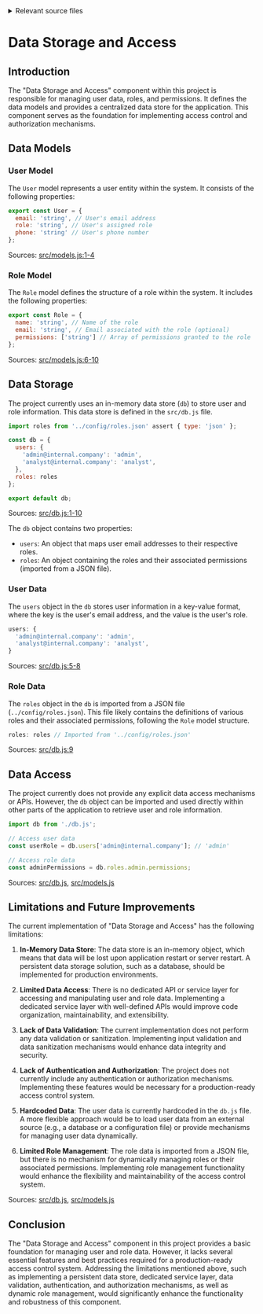 <details>
<summary>Relevant source files</summary>

The following files were used as context for generating this wiki page:

- [src/db.js](https://github.com/agattani123/access-control-service/blob/main/src/db.js)
- [src/models.js](https://github.com/agattani123/access-control-service/blob/main/src/models.js)
</details>

# Data Storage and Access

## Introduction

The "Data Storage and Access" component within this project is responsible for managing user data, roles, and permissions. It defines the data models and provides a centralized data store for the application. This component serves as the foundation for implementing access control and authorization mechanisms.

## Data Models

### User Model

The `User` model represents a user entity within the system. It consists of the following properties:

```javascript
export const User = {
  email: 'string', // User's email address
  role: 'string', // User's assigned role
  phone: 'string' // User's phone number
};
```

Sources: [src/models.js:1-4]()

### Role Model

The `Role` model defines the structure of a role within the system. It includes the following properties:

```javascript
export const Role = {
  name: 'string', // Name of the role
  email: 'string', // Email associated with the role (optional)
  permissions: ['string'] // Array of permissions granted to the role
};
```

Sources: [src/models.js:6-10]()

## Data Storage

The project currently uses an in-memory data store (`db`) to store user and role information. This data store is defined in the `src/db.js` file.

```javascript
import roles from '../config/roles.json' assert { type: 'json' };

const db = {
  users: {
    'admin@internal.company': 'admin',
    'analyst@internal.company': 'analyst',
  },
  roles: roles
};

export default db;
```

Sources: [src/db.js:1-10]()

The `db` object contains two properties:

- `users`: An object that maps user email addresses to their respective roles.
- `roles`: An object containing the roles and their associated permissions (imported from a JSON file).

### User Data

The `users` object in the `db` stores user information in a key-value format, where the key is the user's email address, and the value is the user's role.

```javascript
users: {
  'admin@internal.company': 'admin',
  'analyst@internal.company': 'analyst',
}
```

Sources: [src/db.js:5-8]()

### Role Data

The `roles` object in the `db` is imported from a JSON file (`../config/roles.json`). This file likely contains the definitions of various roles and their associated permissions, following the `Role` model structure.

```javascript
roles: roles // Imported from '../config/roles.json'
```

Sources: [src/db.js:9]()

## Data Access

The project currently does not provide any explicit data access mechanisms or APIs. However, the `db` object can be imported and used directly within other parts of the application to retrieve user and role information.

```javascript
import db from './db.js';

// Access user data
const userRole = db.users['admin@internal.company']; // 'admin'

// Access role data
const adminPermissions = db.roles.admin.permissions;
```

Sources: [src/db.js](), [src/models.js]()

## Limitations and Future Improvements

The current implementation of "Data Storage and Access" has the following limitations:

1. **In-Memory Data Store**: The data store is an in-memory object, which means that data will be lost upon application restart or server restart. A persistent data storage solution, such as a database, should be implemented for production environments.

2. **Limited Data Access**: There is no dedicated API or service layer for accessing and manipulating user and role data. Implementing a dedicated service layer with well-defined APIs would improve code organization, maintainability, and extensibility.

3. **Lack of Data Validation**: The current implementation does not perform any data validation or sanitization. Implementing input validation and data sanitization mechanisms would enhance data integrity and security.

4. **Lack of Authentication and Authorization**: The project does not currently include any authentication or authorization mechanisms. Implementing these features would be necessary for a production-ready access control system.

5. **Hardcoded Data**: The user data is currently hardcoded in the `db.js` file. A more flexible approach would be to load user data from an external source (e.g., a database or a configuration file) or provide mechanisms for managing user data dynamically.

6. **Limited Role Management**: The role data is imported from a JSON file, but there is no mechanism for dynamically managing roles or their associated permissions. Implementing role management functionality would enhance the flexibility and maintainability of the access control system.

Sources: [src/db.js](), [src/models.js]()

## Conclusion

The "Data Storage and Access" component in this project provides a basic foundation for managing user and role data. However, it lacks several essential features and best practices required for a production-ready access control system. Addressing the limitations mentioned above, such as implementing a persistent data store, dedicated service layer, data validation, authentication, and authorization mechanisms, as well as dynamic role management, would significantly enhance the functionality and robustness of this component.
